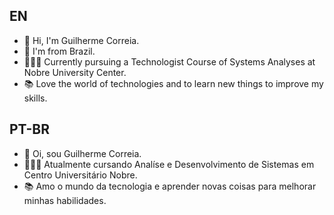 ## EN
- 👋 Hi, I'm Guilherme Correia.
- 📍 I'm from Brazil.
- 👨🏻‍💻 Currently pursuing a Technologist Course of Systems Analyses at Nobre University Center.
- 📚 Love the world of technologies and to learn new things to improve my skills.

## PT-BR
- 👋 Oi, sou Guilherme Correia.
- 👨🏻‍💻 Atualmente cursando Analíse e Desenvolvimento de Sistemas em Centro Universitário Nobre.
- 📚 Amo o mundo da tecnologia e aprender novas coisas para melhorar minhas habilidades.
